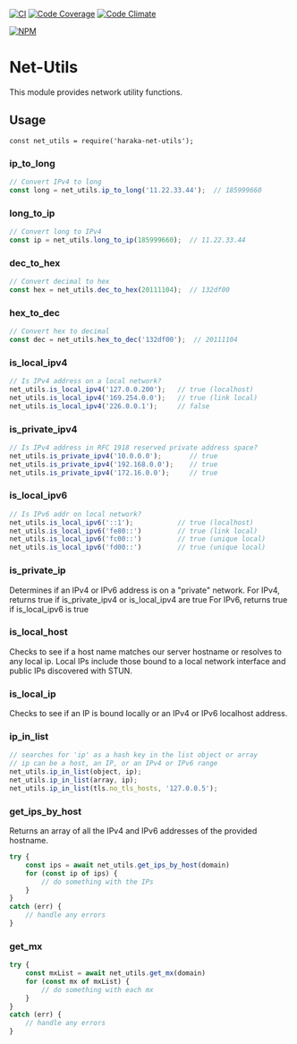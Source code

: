 [![CI][ci-img]][ci-url]
[![Code Coverage][cov-img]][cov-url]
[![Code Climate][clim-img]][clim-url]

[![NPM][npm-img]][npm-url]

# Net-Utils

This module provides network utility functions.

## Usage

`const net_utils = require('haraka-net-utils');`

### ip_to_long

```js
// Convert IPv4 to long
const long = net_utils.ip_to_long('11.22.33.44');  // 185999660
```

### long_to_ip

```js
// Convert long to IPv4
const ip = net_utils.long_to_ip(185999660);  // 11.22.33.44
```

### dec_to_hex

```js
// Convert decimal to hex
const hex = net_utils.dec_to_hex(20111104);  // 132df00
```

### hex_to_dec

```js
// Convert hex to decimal
const dec = net_utils.hex_to_dec('132df00');  // 20111104
```

### is_local_ipv4

```js
// Is IPv4 address on a local network?
net_utils.is_local_ipv4('127.0.0.200');   // true (localhost)
net_utils.is_local_ipv4('169.254.0.0');   // true (link local)
net_utils.is_local_ipv4('226.0.0.1');     // false
```

### is_private_ipv4

```js
// Is IPv4 address in RFC 1918 reserved private address space?
net_utils.is_private_ipv4('10.0.0.0');       // true
net_utils.is_private_ipv4('192.168.0.0');    // true
net_utils.is_private_ipv4('172.16.0.0');     // true
```

### is_local_ipv6

```js
// Is IPv6 addr on local network?
net_utils.is_local_ipv6('::1');           // true (localhost)
net_utils.is_local_ipv6('fe80::')         // true (link local)
net_utils.is_local_ipv6('fc00::')         // true (unique local)
net_utils.is_local_ipv6('fd00::')         // true (unique local)
```

### is_private_ip

Determines if an IPv4 or IPv6 address is on a "private" network.
For IPv4, returns true if is_private_ipv4 or is_local_ipv4 are true
For IPv6, returns true if is_local_ipv6 is true

### is_local_host

Checks to see if a host name matches our server hostname or resolves to any local ip. Local IPs include those bound to a local network interface and public IPs discovered with STUN.

### is_local_ip

Checks to see if an IP is bound locally or an IPv4 or IPv6 localhost address.

### ip_in_list

```js
// searches for 'ip' as a hash key in the list object or array
// ip can be a host, an IP, or an IPv4 or IPv6 range
net_utils.ip_in_list(object, ip);
net_utils.ip_in_list(array, ip);
net_utils.ip_in_list(tls.no_tls_hosts, '127.0.0.5');
```

### get_ips_by_host

Returns an array of all the IPv4 and IPv6 addresses of the provided hostname.

```js
try {
    const ips = await net_utils.get_ips_by_host(domain)
    for (const ip of ips) {
        // do something with the IPs
    }
}
catch (err) {
    // handle any errors
}
```

### get_mx

```js
try {
    const mxList = await net_utils.get_mx(domain)
    for (const mx of mxList) {
        // do something with each mx
    }
}
catch (err) {
    // handle any errors
}
```

[ci-img]: https://github.com/haraka/haraka-net-utils/actions/workflows/ci.yml/badge.svg
[ci-url]: https://github.com/haraka/haraka-net-utils/actions/workflows/ci.yml
[cov-img]: https://codecov.io/github/haraka/haraka-net-utils/coverage.svg
[cov-url]: https://codecov.io/github/haraka/haraka-net-utils
[clim-img]: https://codeclimate.com/github/haraka/haraka-net-utils/badges/gpa.svg
[clim-url]: https://codeclimate.com/github/haraka/haraka-net-utils
[npm-img]: https://nodei.co/npm/haraka-net-utils.png
[npm-url]: https://www.npmjs.com/package/haraka-net-utils
